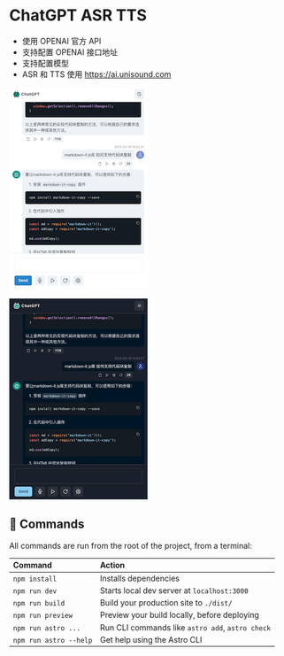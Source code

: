 # ChatGPT ASR TTS

- 使用 OPENAI 官方 API
- 支持配置 OPENAI 接口地址
- 支持配置模型
- ASR 和 TTS 使用 <https://ai.unisound.com>

![Light](./screenshot-light.png)

![Dark](./screenshot-dark.png)

## 🧞 Commands

All commands are run from the root of the project, from a terminal:

| Command                | Action                                           |
| :--------------------- | :----------------------------------------------- |
| `npm install`          | Installs dependencies                            |
| `npm run dev`          | Starts local dev server at `localhost:3000`      |
| `npm run build`        | Build your production site to `./dist/`          |
| `npm run preview`      | Preview your build locally, before deploying     |
| `npm run astro ...`    | Run CLI commands like `astro add`, `astro check` |
| `npm run astro --help` | Get help using the Astro CLI                     |
